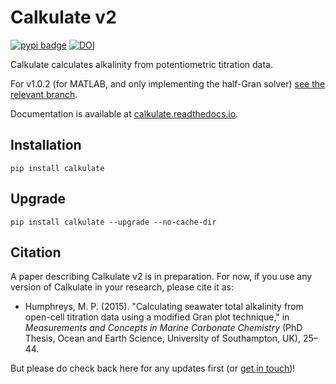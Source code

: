 # Calkulate v2

[![pypi badge](https://img.shields.io/pypi/v/calkulate.svg?style=popout)](https://pypi.org/project/calkulate/) [![DOI](https://zenodo.org/badge/85561246.svg)](https://zenodo.org/badge/latestdoi/85561246)

Calkulate calculates alkalinity from potentiometric titration data.

For v1.0.2 (for MATLAB, and only implementing the half-Gran solver) [see the relevant branch](https://github.com/mvdh7/calkulate/tree/1.0.2).

Documentation is available at [calkulate.readthedocs.io](https://calkulate.readthedocs.io/en/latest/).


## Installation

    pip install calkulate

## Upgrade

    pip install calkulate --upgrade --no-cache-dir

## Citation

A paper describing Calkulate v2 is in preparation. For now, if you use any version of Calkulate in your research, please cite it as:

  * Humphreys, M. P. (2015). "Calculating seawater total alkalinity from open-cell titration data using a modified Gran plot technique," in *Measurements and Concepts in Marine Carbonate Chemistry* (PhD Thesis, Ocean and Earth Science, University of Southampton, UK), 25–44.

But please do check back here for any updates first (or [get in touch](https://mvdh.xyz/contact/))!
